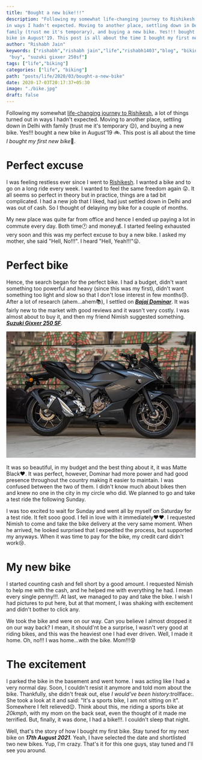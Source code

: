 ```yaml
---
title: "Bought a new bike!!!"
description: "Following my somewhat life-changing journey to Rishikesh, a lot of things turned out
in ways I hadn't expected. Moving to another place, settling down in Delhi with
family (trust me it's temporary), and buying a new bike. Yes!!! bought a new
bike in August'19. This post is all about the time I bought my first new bike."
author: "Rishabh Jain"
keywords: ["rishabh","rishabh jain","life","rishabh1403","blog", "biking",
 "buy", "suzuki gixxer 250sf"]
tags: ["life","biking"]
categories: ["life", "biking"]
path: "posts/life/2020/03/bought-a-new-bike"
date: 2020-17-03T20:17:37+05:30
image: "./bike.jpg"
draft: false
---
```


Following my somewhat [life-changing journey to Rishikesh](https://rishabh1403.com/posts/travel/2019/11/trip-to-rishikesh), a lot of things turned out
in ways I hadn't expected. Moving to another place, settling down in Delhi with
family (trust me it's temporary :relieved:), and buying a new bike. Yes!!! bought a new
bike in August'19 :bike:. This post is all about the time *I bought my first new bike*:confetti_ball:.

<!--more-->

# Perfect excuse

I was feeling restless ever since I went to [Rishikesh](https://rishabh1403.com/posts/travel/2019/11/trip-to-rishikesh). I wanted a bike and to go
on a long ride every week. I wanted to feel the same freedom again :stuck_out_tongue:. It all
seems so perfect in theory but in practice, things are a tad bit complicated. I
had a new job that I liked, had just settled down in Delhi and was out
of cash. So I thought of delaying my bike for a couple of months.

My new place was quite far from office and hence I ended up paying a lot in
commute every day. Both time:clock1: and money:moneybag:. I started feeling exhausted very soon
and this was my perfect excuse to buy a new bike. I asked my mother, she said
"Hell, No!!!". I heard "Hell, Yeah!!!":stuck_out_tongue:. 

# Perfect bike

Hence, the search began for the perfect bike. I had a budget, didn't want
something too powerful and heavy (since this was my first), didn't want
something too light and slow so that I don't lose interest in few months:disappointed:. After
a lot of research (ahem...ahem:books:), I settled on ***[Bajaj Dominar](https://www.bajajauto.com/motor-bikes/dominar-400/home)***. It was
fairly new to the
market with good reviews and it wasn't very costly. I was almost about to buy it, and then
my friend Nimish suggested something. ***[Suzuki Gixxer 250 SF](https://www.suzukimotorcycle.co.in/product-details/gixxer-sf-250)***. 

![Gixxer 250sf](./bike.webp "Suzuki Gixxer 250sf")


It was so beautiful, in my budget and the best thing about it, it was
Matte Black:heart:. It was perfect, however, Dominar had more power and had good presence throughout the country making it easier to maintain. I was
confused between the two of them. I didn't know much about bikes then and knew no one
in the city in my circle who did. We planned to go and take a test ride the
following Sunday.

I was too excited to wait for Sunday and went all by myself on
Saturday for a test ride. It felt sooo good. I fell in love with it
immediately:heart::heart:. I requested Nimish to come and take the bike delivery at the very same
moment. When he arrived, he looked surprised that I expedited the process, but
supported my anyways. When it was time to pay for the bike, my credit card
didn't work:cry:.

# My new bike

I started counting cash and fell short by a good amount. I requested Nimish
to help me with the cash, and he helped me with everything he had. I mean
every single penny!!!. At last, we managed to pay and take the bike. I wish I had
pictures to put here, but at that moment, I was shaking with excitement and
didn't bother to click any. 

We took the bike and were on our way. Can you believe I almost dropped it on our
way back? I mean, it should'nt be a surprise, I wasn't very good at riding bikes, and this was
the heaviest one I had ever driven. Well, I made it home. Oh, no!!! I was
home...with the bike. Mom!!!:cold_sweat:

# The excitement

I parked the bike in the basement and went home. I was acting like I had a very
normal day. Soon, I couldn't resist it anymore and told mom about the bike.
Thankfully, she didn't freak out, else *I would've been history*:trollface:. She took a look
at it and said: "It's a sports bike, I am not sitting on it". Somewhere I felt
relieved:relieved:. Think about this, me riding a sports bike at *20kmph*, with my mom on
the back seat, even the thought of it made me terrified. But, finally, it was
done, I had a bike!!!. I couldn't sleep that night.

Well, that's the story of how I bought my first bike. Stay tuned for my next
bike on ***17th August 2021***. Yeah, I have selected the date and shortlisted two
new bikes. Yup, I'm crazy.
That's it for this one guys, stay tuned and I'll see you around.